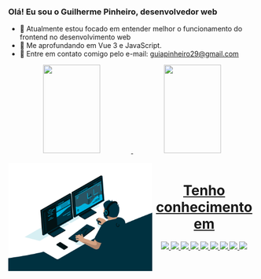 <!--
Em caso de dúvidas, link do projeto: https://github.com/anuraghazra/github-readme-stats 
-->

### Olá! Eu sou o Guilherme Pinheiro, desenvolvedor web

- 🔭 Atualmente estou focado em entender melhor o funcionamento do frontend no desenvolvimento web
- 🌱 Me aprofundando em Vue 3 e JavaScript.
- 💬 Entre em contato comigo pelo e-mail: guiapinheiro29@gmail.com

<div align="center">
  <a href="https://github.com/guilherme-a-pinheiro">
  <img height="180em" width="48%" src="https://github-readme-stats.vercel.app/api?username=guilherme-a-pinheiro&show_icons=true&theme=dark&include_all_commits=true&count_private=true"/>
   <img height="180em" width="48%" src="https://github-readme-stats.vercel.app/api/top-langs/?username=guilherme-a-pinheiro&layout=compact&langs_count=7&theme=dark"/>
</div>

<div align="center">
  <div style="display: inline_block"><br>
    <img align="left" height="220" alt="coding-time" src="code.gif">
<div>
    <h1>Tenho conhecimento em</h1>
    <img src="https://img.shields.io/badge/javascript-%23323330.svg?style=for-the-badge&logo=javascript&logoColor=%23F7DF1E"/>
    <img src="https://img.shields.io/badge/-ReactJs-61DAFB?logo=react&logoColor=white&style=for-the-badge"/>
    <img src="https://img.shields.io/badge/html5-%23E34F26.svg?style=for-the-badge&logo=html5&logoColor=white"/>
    <img src="https://img.shields.io/badge/css3-%231572B6.svg?style=for-the-badge&logo=css3&logoColor=white"/>
    <img src="https://img.shields.io/badge/bootstrap-%23563D7C.svg?style=for-the-badge&logo=bootstrap&logoColor=white"/>
    <img src="https://img.shields.io/badge/Vue.js-35495E?style=for-the-badge&logo=vuedotjs&logoColor=4FC08D"/>
    <img src="https://img.shields.io/badge/python-%23323330.svg?style=for-the-badge&logo=python&logoColor=%23F7DF1E"/>
    <img src="https://camo.githubusercontent.com/7d7b100e379663ee40a20989e6c61737e6396c1dafc3a7c6d2ada8d4447eb0e4/68747470733a2f2f696d672e736869656c64732e696f2f62616467652f6e6f64652e6a732d3644413535463f7374796c653d666f722d7468652d6261646765266c6f676f3d6e6f64652e6a73266c6f676f436f6c6f723d7768697465"/>
    <img src="https://img.shields.io/badge/mysql-%23323330.svg?style=for-the-badge&logo=mysql&logoColor=%23F7DF1E"/>
    
  
  </div>
</div>
